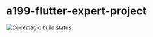 # a199-flutter-expert-project

[![Codemagic build status](https://api.codemagic.io/apps/61835e1f15ccba639f01eb28/61835e1f15ccba639f01eb27/status_badge.svg)](https://codemagic.io/apps/61835e1f15ccba639f01eb28/61835e1f15ccba639f01eb27/latest_build)
